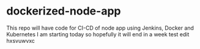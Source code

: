 # dockerized-node-app
This repo will have code for CI-CD of node app using Jenkins, Docker and Kubernetes
I am starting today so hopefully it will end in a week
test edit
hxsvuwvxc
